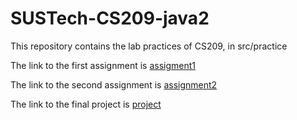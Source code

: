 # SUSTech-CS209-java2

This repository contains the lab practices of CS209, in src/practice

The link to the first assignment is [assigment1](https://github.com/coolestjj/SUSTech_CS209_Assignment1)

The link to the second assignment is [assignment2](https://github.com/coolestjj/Tic-tac-toe)

The link to the final project is [project](https://github.com/coolestjj/CS209-project-22fall)

